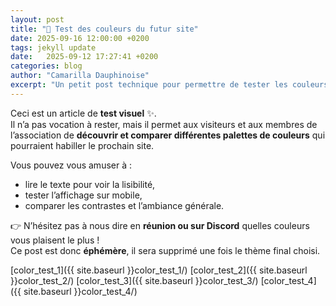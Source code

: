 ```yaml
---
layout: post
title: "🎨 Test des couleurs du futur site"
date: 2025-09-16 12:00:00 +0200
tags: jekyll update
date:   2025-09-12 17:27:41 +0200
categories: blog
author: "Camarilla Dauphinoise"
excerpt: "Un petit post technique pour permettre de tester les couleurs potentielles du futur site."
---
```


Ceci est un article de **test visuel** ✨.  
Il n’a pas vocation à rester, mais il permet aux visiteurs et aux membres de l’association de **découvrir et comparer différentes palettes de couleurs** qui pourraient habiller le prochain site.

Vous pouvez vous amuser à :

- lire le texte pour voir la lisibilité,
- tester l’affichage sur mobile,
- comparer les contrastes et l’ambiance générale.

👉 N’hésitez pas à nous dire en **réunion ou sur Discord** quelles couleurs vous plaisent le plus !  
Ce post est donc **éphémère**, il sera supprimé une fois le thème final choisi.

[color_test_1]({{ site.baseurl }}color_test_1/) 
[color_test_2]({{ site.baseurl }}color_test_2/) 
[color_test_3]({{ site.baseurl }}color_test_3/) 
[color_test_4]({{ site.baseurl }}color_test_4/) 
